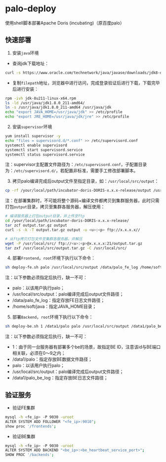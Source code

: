 # palo-deploy
使用shell脚本部署Apache Doris (incubating)（原百度palo）

## 快速部署

1. 安装`java`环境

- 查询jdk下载地址：

```bash
curl -s https://www.oracle.com/technetwork/java/javase/downloads/jdk8-downloads-2133151.html|grep linux-x64.rpm
```

- 复制`filepath`地址，浏览器中进行访问，完成登录验证后进行下载，下载完毕后进行安装：

```bash
rpm -ivh jdk-8u211-linux-x64.rpm 
ls -ld /usr/java/jdk1.8.0_211-amd64/
ln -s /usr/java/jdk1.8.0_211-amd64 /usr/java/jdk
echo "export JAVA_HOME=/usr/java/jdk" >> /etc/profile
echo "export JRE_HOME=/usr/java/jdk/jre" >> /etc/profile
```

2. 安装`supervisor`环境

```bash
yum install supervisor -y
echo "files = supervisord.d/*.conf" >> /etc/supervisord.conf
systemctl enable supervisord
systemctl start supervisord.service
systemctl status supervisord.service
```

注：supervisor主配置文件路径为：`/etc/supervisord.conf`，子配置目录为：`/etc/supervisord.d/`，若配置非标准，需要手工修改部署脚本。

3. 拷贝palo编译完成后output文件至指定目录，如：`/usr/local/src/output`：

```bash
cp -rf /your/local/path/incubator-doris-DORIS-x.x.x-release/output /usr/local/src/output
```

注：在部署集群时，不可能将整个源码+编译文件都拷贝到集群服务器，此时只需打包`output`目录，拷贝至集群各服务器，解压使用：

```bash
# 编译服务器上打包output目录，并上传至ftp
cd /your/local/path/incubator-doris-DORIS-x.x.x-release/
tar zcf output.tar.gz output
curl -s -k -T output.tar.gz output -u <u>:<p> ftp://x.x.x.x//

# 从ftp拷贝打包文件至集群各服务器，并解压
wget -P /usr/local/src/ ftp://<u>:<p>@x.x.x.x:21/output.tar.gz
tar zxf /usr/local/src/output.tar.gz -C /usr/local/src/
```

4. 部署`Frontend`，`root`环境下执行以下命令：

```bash
sh deploy-fe.sh palo /usr/local/src/output /data/palo_fe_log /home/soft/java
```

注：以下参数必须指定后执行，缺一不可：

- palo：以该用户执行palo；
- /usr/local/src/output：palo编译完成后output文件路径；
- /data/palo_fe_log：指定存放FE日志文件路径；
- /home/soft/java：指定JAVA_HOME目录；

5. 部署`Backend`，`root`环境下执行以下命令：

```bash
sh deploy-be.sh 1 /data1/palo palo /usr/local/src/output /data1/palo_be_log
```

注：以下参数必须指定后执行，缺一不可：

- 1：由于同一台服务器有部署多个be的场景，故指定BE ID，注意该id与BE端口相关联，必须在0～9之内；
- /data1/palo：指定存放BE数据文件路径；
- palo：以该用户执行palo；
- /usr/local/src/output：palo编译完成后output文件路径；
- /data1/palo_be_log：指定存放BE日志文件路径；

## 验证服务

- 验证FE集群

```bash
mysql -h <fe_ip> -P 9030 -uroot
ALTER SYSTEM ADD FOLLOWER "<fe_ip>:9010";
show proc '/frontends';
```

- 验证BE集群

```bash
mysql -h <fe_ip> -P 9030 -uroot
ALTER SYSTEM ADD BACKEND "<be_ip>:<be_heartbeat_service_port>";
SHOW PROC '/backends';
```